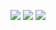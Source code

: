 ![](https://github-profile-summary-cards.vercel.app/api/cards/profile-details?username=FreddieTAFreeth&theme=transparent)
![](http://github-profile-summary-cards.vercel.app/api/cards/most-commit-language?username=FreddieTAFreeth&theme=transparent)
![](https://github-profile-summary-cards.vercel.app/api/cards/productive-time?username=FreddieTAFreeth&theme=transparent)
